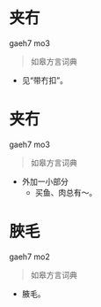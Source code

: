 # 夹冇
gaeh7 mo3
> 如皋方言词典
- 见“带冇扣”。

# 夹冇
gaeh7 mo3
> 如皋方言词典
- 外加一小部分
  - 买鱼、肉总有～。

# 脥毛
gaeh7 mo2
> 如皋方言词典
- 腋毛。
